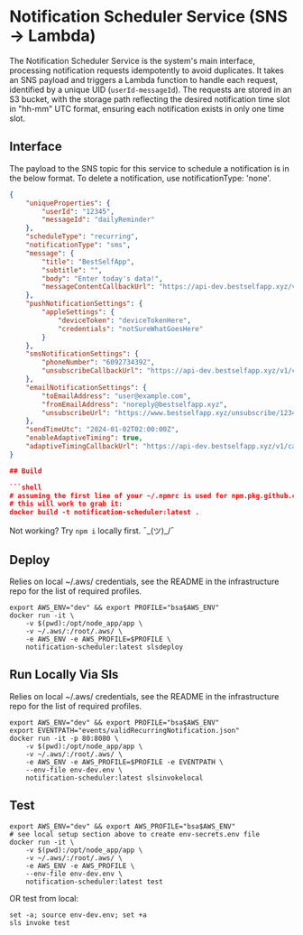 # Notification Scheduler Service (SNS -> Lambda)

The Notification Scheduler Service is the system's main interface, processing notification requests idempotently to avoid duplicates. It takes an SNS payload and triggers a Lambda function to handle each request, identified by a unique UID (`userId-messageId`). The requests are stored in an S3 bucket, with the storage path reflecting the desired notification time slot in "hh-mm" UTC format, ensuring each notification exists in only one time slot.

## Interface

The payload to the SNS topic for this service to schedule a notification is in the below format.  To delete a notification, use notificationType: 'none'.

```json
{
    "uniqueProperties": {
        "userId": "12345",
        "messageId": "dailyReminder"
    },
    "scheduleType": "recurring",
    "notificationType": "sms",
    "message": {
        "title": "BestSelfApp",
        "subtitle": "",
        "body": "Enter today's data!",
        "messageContentCallbackUrl": "https://api-dev.bestselfapp.xyz/v1/callbacks/notificationMessage/12345"
    },
    "pushNotificationSettings": {
        "appleSettings": {
            "deviceToken": "deviceTokenHere",
            "credentials": "notSureWhatGoesHere"
        }
    },
    "smsNotificationSettings": {
        "phoneNumber": "6092734392",
        "unsubscribeCallbackUrl": "https://api-dev.bestselfapp.xyz/v1/callbacks/unsubscribe/12345"
    },
    "emailNotificationSettings": {
        "toEmailAddress": "user@example.com",
        "fromEmailAddress": "noreply@bestselfapp.xyz",
        "unsubscribeUrl": "https://www.bestselfapp.xyz/unsubscribe/12345"
    },
    "sendTimeUtc": "2024-01-02T02:00:00Z",
    "enableAdaptiveTiming": true,
    "adaptiveTimingCallbackUrl": "https://api-dev.bestselfapp.xyz/v1/callbacks/adaptiveTiming/12345"
}

## Build

```shell
# assuming the first line of your ~/.npmrc is used for npm.pkg.github.com,
# this will work to grab it:
docker build -t notification-scheduler:latest .
```

Not working?  Try `npm i` locally first. ¯\_(ツ)_/¯

## Deploy

Relies on local ~/.aws/ credentials, see the README in the infrastructure repo for the list of required profiles.

```shell
export AWS_ENV="dev" && export PROFILE="bsa$AWS_ENV"
docker run -it \
    -v $(pwd):/opt/node_app/app \
    -v ~/.aws/:/root/.aws/ \
    -e AWS_ENV -e AWS_PROFILE=$PROFILE \
    notification-scheduler:latest slsdeploy
```

## Run Locally Via Sls

Relies on local ~/.aws/ credentials, see the README in the infrastructure repo for the list of required profiles.

```shell
export AWS_ENV="dev" && export PROFILE="bsa$AWS_ENV"
export EVENTPATH="events/validRecurringNotification.json"
docker run -it -p 80:8080 \
    -v $(pwd):/opt/node_app/app \
    -v ~/.aws/:/root/.aws/ \
    -e AWS_ENV -e AWS_PROFILE=$PROFILE -e EVENTPATH \
    --env-file env-dev.env \
    notification-scheduler:latest slsinvokelocal
```

## Test

```shell
export AWS_ENV="dev" && export AWS_PROFILE="bsa$AWS_ENV"
# see local setup section above to create env-secrets.env file
docker run -it \
    -v $(pwd):/opt/node_app/app \
    -v ~/.aws/:/root/.aws/ \
    -e AWS_ENV -e AWS_PROFILE \
    --env-file env-dev.env \
    notification-scheduler:latest test
```

OR test from local:

```shell
set -a; source env-dev.env; set +a
sls invoke test
```
